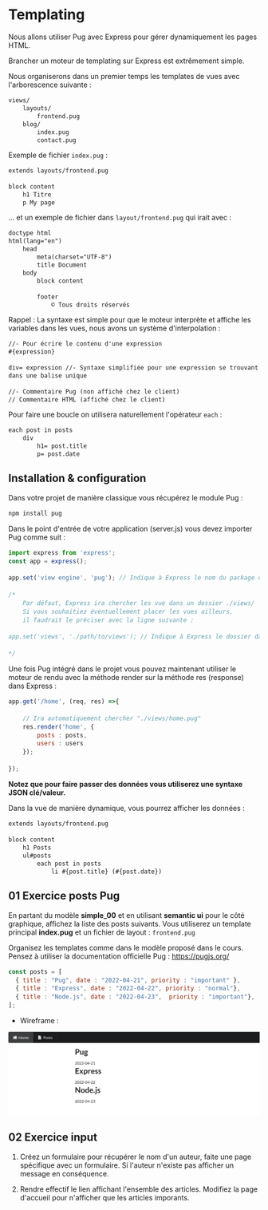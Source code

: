 # Templating 

Nous allons utiliser Pug avec Express pour gérer dynamiquement les pages HTML.

Brancher un moteur de templating sur Express est extrêmement simple.

Nous organiserons dans un premier temps les templates de vues avec l'arborescence suivante :

```text
views/
    layouts/
        frontend.pug
    blog/
        index.pug
        contact.pug
```

Exemple de fichier `index.pug` :

```pug
extends layouts/frontend.pug

block content
    h1 Titre
    p My page
```

… et un exemple de fichier dans `layout/frontend.pug` qui irait avec :

```pug
doctype html
html(lang="en")
    head
        meta(charset="UTF-8")
        title Document
    body
        block content

        footer
            © Tous droits réservés
```

Rappel : La syntaxe est simple pour que le moteur interprète et affiche les variables dans les vues, nous avons un système d'interpolation :

```pug
//- Pour écrire le contenu d'une expression
#{expression}

div= expression //- Syntaxe simplifiée pour une expression se trouvant dans une balise unique

//- Commentaire Pug (non affiché chez le client)
// Commentaire HTML (affiché chez le client)
```

Pour faire une boucle on utilisera naturellement l'opérateur `each` :

```pug
each post in posts
    div
        h1= post.title
        p= post.date
```

## Installation & configuration

Dans votre projet de manière classique vous récupérez le module Pug :

```bash
npm install pug
```

Dans le point d'entrée de votre application (server.js) vous devez importer Pug comme suit :

```js
import express from 'express';
const app = express();

app.set('view engine', 'pug'); // Indique à Express le nom du package du moteur de template

/*
    Par défaut, Express ira chercher les vue dans un dossier ./views/
    Si vous souhaitiez éventuellement placer les vues ailleurs,
    il faudrait le préciser avec la ligne suivante :

app.set('views', './path/to/views'); // Indique à Express le dossier dans lequel se trouverons les vues .pug

*/
```

Une fois Pug intégré dans le projet vous pouvez maintenant utiliser le moteur de rendu avec la méthode render sur la méthode res (response) dans Express :
 
```js
app.get('/home', (req, res) =>{
    
    // Ira automatiquement chercher "./views/home.pug"
    res.render('home', {
        posts : posts,
        users : users
    });

});
```

**Notez que pour faire passer des données vous utiliserez une syntaxe JSON clé/valeur.**

Dans la vue de manière dynamique, vous pourrez afficher les données :

```pug
extends layouts/frontend.pug

block content
    h1 Posts
    ul#posts
        each post in posts
            li #{post.title} (#{post.date})
```

## 01 Exercice posts Pug

En partant du modèle **simple_00** et en utilisant **semantic ui** pour le côté graphique, affichez la liste des posts suivants. Vous utiliserez un template principal **index.pug** et un fichier de layout : `frontend.pug`

Organisez les templates comme dans le modèle proposé dans le cours. Pensez à utiliser la documentation officielle Pug : https://pugjs.org/

```js
const posts = [
  { title : "Pug", date : "2022-04-21", priority : "important" },
  { title : "Express", date : "2022-04-22", priority : "normal"},
  { title : "Node.js", date : "2022-04-23",  priority : "important"},
];
```

- Wireframe :

![posts](../images/post.png)

## 02 Exercice input

1. Créez un formulaire pour récupérer le nom d'un auteur, faite une page spécifique avec un formulaire. Si l'auteur n'existe pas afficher un message en conséquence.

2. Rendre effectif le lien affichant l'ensemble des articles. Modifiez la page d'accueil pour n'afficher que les articles imporants.